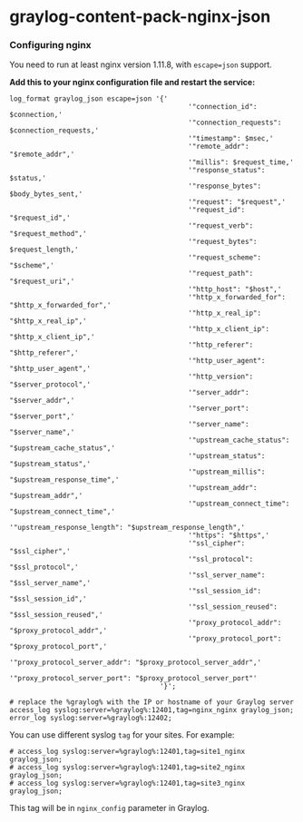 # graylog-content-pack-nginx-json


### Configuring nginx

You need to run at least nginx version 1.11.8, with `escape=json` support.

**Add this to your nginx configuration file and restart the service:**

    log_format graylog_json escape=json '{'
                                                '"connection_id": $connection,'
                                                '"connection_requests": $connection_requests,'
                                                '"timestamp": $msec,'
                                                '"remote_addr": "$remote_addr",'
                                                '"millis": $request_time,'
                                                '"response_status": $status,'
                                                '"response_bytes": $body_bytes_sent,'
                                                '"request": "$request",'
                                                '"request_id": "$request_id",'
                                                '"request_verb": "$request_method",'
                                                '"request_bytes": $request_length,'
                                                '"request_scheme": "$scheme",'
                                                '"request_path": "$request_uri",'
                                                '"http_host": "$host",'
                                                '"http_x_forwarded_for": "$http_x_forwarded_for",'
                                                '"http_x_real_ip": "$http_x_real_ip",'
                                                '"http_x_client_ip": "$http_x_client_ip",'
                                                '"http_referer": "$http_referer",'
                                                '"http_user_agent": "$http_user_agent",'
                                                '"http_version": "$server_protocol",'
                                                '"server_addr": "$server_addr",'
                                                '"server_port": "$server_port",'
                                                '"server_name": "$server_name",'
                                                '"upstream_cache_status": "$upstream_cache_status",'
                                                '"upstream_status": "$upstream_status",'
                                                '"upstream_millis": "$upstream_response_time",'
                                                '"upstream_addr": "$upstream_addr",'
                                                '"upstream_connect_time": "$upstream_connect_time",'
                                                '"upstream_response_length": "$upstream_response_length",'
                                                '"https": "$https",'
                                                '"ssl_cipher": "$ssl_cipher",'
                                                '"ssl_protocol": "$ssl_protocol",'
                                                '"ssl_server_name": "$ssl_server_name",'
                                                '"ssl_session_id": "$ssl_session_id",'
                                                '"ssl_session_reused": "$ssl_session_reused",'
                                                '"proxy_protocol_addr": "$proxy_protocol_addr",'
                                                '"proxy_protocol_port": "$proxy_protocol_port",'
                                                '"proxy_protocol_server_addr": "$proxy_protocol_server_addr",'
                                                '"proxy_protocol_server_port": "$proxy_protocol_server_port"'
                                         '}';

    # replace the %graylog% with the IP or hostname of your Graylog server
    access_log syslog:server=%graylog%:12401,tag=nginx_nginx graylog_json;
    error_log syslog:server=%graylog%:12402;
    
You can use different syslog `tag` for your sites. For example:

    # access_log syslog:server=%graylog%:12401,tag=site1_nginx graylog_json;
    # access_log syslog:server=%graylog%:12401,tag=site2_nginx graylog_json;
    # access_log syslog:server=%graylog%:12401,tag=site3_nginx graylog_json;
    
This tag will be in `nginx_config` parameter in Graylog.
